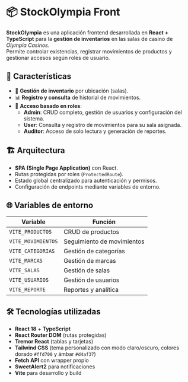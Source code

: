 # 📦 StockOlympia Front

**StockOlympia** es una aplicación frontend desarrollada en **React + TypeScript** para la **gestión de inventarios** en las salas de casino de *Olympia Casinos*.  
Permite controlar existencias, registrar movimientos de productos y gestionar accesos según roles de usuario.

## 🚀 Características
- 📍 **Gestión de inventario** por ubicación (salas).
- 📊 **Registro y consulta** de historial de movimientos.
- 🔐 **Acceso basado en roles**:
  - **Admin**: CRUD completo, gestión de usuarios y configuración del sistema.
  - **User**: Consulta y registro de movimientos para su sala asignada.
  - **Auditor**: Acceso de solo lectura y generación de reportes.

## 🏗 Arquitectura
- **SPA (Single Page Application)** con React.
- Rutas protegidas por roles (`ProtectedRoute`).
- Estado global centralizado para autenticación y permisos.
- Configuración de endpoints mediante variables de entorno.

## 🌐 Variables de entorno
| Variable           | Función                       |
|--------------------|--------------------------------|
| `VITE_PRODUCTOS`   | CRUD de productos             |
| `VITE_MOVIMIENTOS` | Seguimiento de movimientos    |
| `VITE_CATEGORIAS`  | Gestión de categorías         |
| `VITE_MARCAS`      | Gestión de marcas             |
| `VITE_SALAS`       | Gestión de salas              |
| `VITE_USUARIOS`    | Gestión de usuarios           |
| `VITE_REPORTE`     | Reportes y analítica          |

## 🛠 Tecnologías utilizadas
- **React 18** + **TypeScript**
- **React Router DOM** (rutas protegidas)
- **Tremor React** (tablas y tarjetas)
- **Tailwind CSS** (tema personalizado con modo claro/oscuro, colores dorado `#ffd700` y ámbar `#d4af37`)
- **Fetch API** con wrapper propio
- **SweetAlert2** para notificaciones
- **Vite** para desarrollo y build
